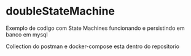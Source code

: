 # doubleStateMachine

Exemplo de codigo com State Machines funcionando e persistindo em banco em mysql

Collection do postman e docker-compose esta dentro do repositorio


